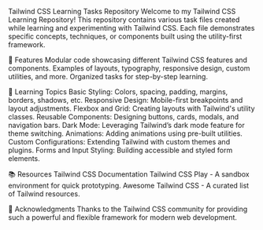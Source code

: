Tailwind CSS Learning Tasks Repository
Welcome to my Tailwind CSS Learning Repository! This repository contains various task files created while learning and experimenting with Tailwind CSS. Each file demonstrates specific concepts, techniques, or components built using the utility-first framework.

🚀 Features
Modular code showcasing different Tailwind CSS features and components.
Examples of layouts, typography, responsive design, custom utilities, and more.
Organized tasks for step-by-step learning.

📖 Learning Topics
Basic Styling: Colors, spacing, padding, margins, borders, shadows, etc.
Responsive Design: Mobile-first breakpoints and layout adjustments.
Flexbox and Grid: Creating layouts with Tailwind's utility classes.
Reusable Components: Designing buttons, cards, modals, and navigation bars.
Dark Mode: Leveraging Tailwind’s dark mode feature for theme switching.
Animations: Adding animations using pre-built utilities.
Custom Configurations: Extending Tailwind with custom themes and plugins.
Forms and Input Styling: Building accessible and styled form elements.

📚 Resources
Tailwind CSS Documentation
Tailwind CSS Play - A sandbox environment for quick prototyping.
Awesome Tailwind CSS - A curated list of Tailwind resources.

🌟 Acknowledgments
Thanks to the Tailwind CSS community for providing such a powerful and flexible framework for modern web development.
